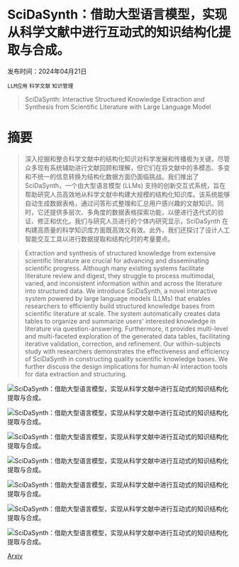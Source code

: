 # SciDaSynth：借助大型语言模型，实现从科学文献中进行互动式的知识结构化提取与合成。

发布时间：2024年04月21日

`LLM应用` `科学文献` `知识管理`

> SciDaSynth: Interactive Structured Knowledge Extraction and Synthesis from Scientific Literature with Large Language Model

# 摘要

> 深入挖掘和整合科学文献中的结构化知识对科学发展和传播极为关键。尽管众多现有系统辅助进行文献回顾和理解，但它们在将文献中的多模态、多变和不统一的信息转换为结构化数据方面仍面临挑战。我们推出了 SciDaSynth，一个由大型语言模型 (LLMs) 支持的创新交互式系统，旨在帮助研究人员高效地从科学文献中构建大规模的结构化知识库。该系统能够自动生成数据表格，通过问答形式整理和汇总用户感兴趣的文献知识。同时，它还提供多层次、多角度的数据表格探索功能，以便进行迭代式的验证、修正和优化。我们与研究人员进行的个体内研究显示，SciDaSynth 在构建高质量的科学知识库方面既高效又有效。此外，我们还探讨了设计人工智能交互工具以进行数据提取和结构化时的考量要点。

> Extraction and synthesis of structured knowledge from extensive scientific literature are crucial for advancing and disseminating scientific progress. Although many existing systems facilitate literature review and digest, they struggle to process multimodal, varied, and inconsistent information within and across the literature into structured data. We introduce SciDaSynth, a novel interactive system powered by large language models (LLMs) that enables researchers to efficiently build structured knowledge bases from scientific literature at scale. The system automatically creates data tables to organize and summarize users' interested knowledge in literature via question-answering. Furthermore, it provides multi-level and multi-faceted exploration of the generated data tables, facilitating iterative validation, correction, and refinement. Our within-subjects study with researchers demonstrates the effectiveness and efficiency of SciDaSynth in constructing quality scientific knowledge bases. We further discuss the design implications for human-AI interaction tools for data extraction and structuring.

![SciDaSynth：借助大型语言模型，实现从科学文献中进行互动式的知识结构化提取与合成。](../../..//opt/data/Projects/HuggingArxiv/paper_images/2404.13765/x1.png)

![SciDaSynth：借助大型语言模型，实现从科学文献中进行互动式的知识结构化提取与合成。](../../..//opt/data/Projects/HuggingArxiv/paper_images/2404.13765/x2.png)

![SciDaSynth：借助大型语言模型，实现从科学文献中进行互动式的知识结构化提取与合成。](../../..//opt/data/Projects/HuggingArxiv/paper_images/2404.13765/x3.png)

![SciDaSynth：借助大型语言模型，实现从科学文献中进行互动式的知识结构化提取与合成。](../../..//opt/data/Projects/HuggingArxiv/paper_images/2404.13765/x4.png)

![SciDaSynth：借助大型语言模型，实现从科学文献中进行互动式的知识结构化提取与合成。](../../..//opt/data/Projects/HuggingArxiv/paper_images/2404.13765/x5.png)

![SciDaSynth：借助大型语言模型，实现从科学文献中进行互动式的知识结构化提取与合成。](../../..//opt/data/Projects/HuggingArxiv/paper_images/2404.13765/x6.png)

![SciDaSynth：借助大型语言模型，实现从科学文献中进行互动式的知识结构化提取与合成。](../../..//opt/data/Projects/HuggingArxiv/paper_images/2404.13765/x7.png)

[Arxiv](https://arxiv.org/abs/2404.13765)
